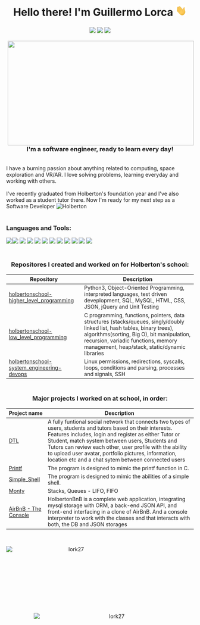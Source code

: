 <h1 align="center">Hello there! I'm Guillermo Lorca <img src="https://raw.githubusercontent.com/ABSphreak/ABSphreak/master/gifs/Hi.gif" width="30px"> </h1>
<h3 align="center"><a href="mailto:glorcalamadrid@gmail.com"><img src="https://img.shields.io/badge/EMAIL-red?style=for-the-badge"></a>
<a href="./resume.pdf"><img src="https://img.shields.io/badge/RESUME-important?style=for-the-badge"></a>
<a href="https://www.linkedin.com/in/guillermo-lorca-lamadrid-a875abab/"><img src="https://img.shields.io/badge/LINKEDIN-blue?style=for-the-badge"></a>
</h3>
<img align="right" src="https://i.imgur.com/RfDPqJX.gif" width="500" height="281" />

<h3 align="center">I'm a software engineer, ready to learn every day!</h3>
<br />
I have a burning passion about anything related to computing, space exploration and VR/AR. I love solving problems, learning everyday and working with others.
<br />
<br />
I've recently graduated from Holberton's foundation year and I've also worked as a student tutor there. Now I'm ready for my next step as a Software Developer <img src="https://blog.holbertonschool.com/wp-content/uploads/2019/04/avatar_profile.jpg" width="20" title="Holberton">

<br />
<br />
<h3 align="left">Languages and Tools:</h3>

<img src="https://img.shields.io/badge/-C -659ad2?style=flat&logo=c%2B%2B&"><img src="https://img.shields.io/badge/-Python-black?style=flat&logo=python"> 
<img src="https://img.shields.io/badge/-JavaScript-grey?style=flat&logo=javascript">
<img src="https://img.shields.io/badge/-MySQL-white?style=flat&logo=mysql">
<img src="http://img.shields.io/badge/-Git-F1502F?style=flat&logo=git&logoColor=FFFFFF">
<img src="http://img.shields.io/badge/-Github-000000?style=flat&logo=github&logoColor=FFFFFF">
<img src="http://img.shields.io/badge/-VScode-007ACC?style=flat&logo=VISUALSTUDIOCODE">
<img src="http://img.shields.io/badge/-React-purple?style=flat&logo=REACT">
<img src="http://img.shields.io/badge/-Flask-red?style=flat&logo=FLASK">
<img src="http://img.shields.io/badge/-Docker-112030?style=flat&logo=DOCKER">
<img src="http://img.shields.io/badge/-Nginx-0c3611?style=flat&logo=NGINX">
<img src="http://img.shields.io/badge/-Linux-black?style=flat&logo=LINUX">





<h3 align="center"><br>Repositores I created and worked on for Holberton's school:</h3> 

| Repository | Description |
| --- | --- |
| [ holbertonschool-higher_level_programming](https://github.com/lork27/holbertonschool-higher_level_programming) | Python3, Object-Oriented Programming, interpreted languages, test driven deveplopment, SQL, MySQL, HTML, CSS, JSON, jQuery and Unit Testing |
| [ holbertonschool-low_level_programming](https://github.com/lork27/holbertonschool-low_level_programming) | C programming, functions, pointers, data structures (stacks/queues, singly/doubly linked list, hash tables, binary trees), algorithms(sorting, Big O), bit manipulation, recursion, variadic functions, memory management, heap/stack, static/dynamic libraries |
| [ holbertonschool-system_engineering-devops](https://github.com/lork27/holberton-system_engineering-devops) | Linux permissions, redirections, syscalls, loops, conditions and parsing, processes and signals, SSH |
<h3 align="center"><br>Major projects I worked on at school, in order:</h3> 
  
| Project name | Description |
| --- | --- |
|[DTL](https://github.com/lork27/dtl-client)| A fully funtional social network that connects two types of users, students and tutors based on their interests. Features includes, login and register as either Tutor or Student, match system between users, Students and Tutors can review each other, user profile with the ability to upload user avatar, portfolio pictures, information, location etc and a chat sytem between connected users |
|[Printf](https://github.com/lork27/printf)| The program is designed to mimic the printf function in C.|
|[Simple_Shell](https://github.com/luisobregon21/simple_shell)| The program is designed to mimic the abilities of a simple shell. |
|[Monty](https://github.com/lork27/monty) | Stacks, Queues - LIFO, FIFO |
|[AirBnB - The Console](https://github.com/lork27/AirBnB_clone_2)| HolbertonBnB is a complete web application, integrating mysql storage with ORM, a back-end JSON API, and front-end interfacing in a clone of AirBnB. And a console interpreter to work with the classes and that interacts with both, the DB and JSON storages |
<br />

<p align="center"> <img align="left" src="https://github-readme-stats.vercel.app/api/top-langs?username=lork27&show_icons=true&locale=en&layout=compact&theme=radical" alt="lork27" width=360 height=180/> <img align="right" src="https://github-readme-stats.vercel.app/api?username=lork27&show_icons=true&theme=radical" alt="lork27" width=430 height=180/></p>
